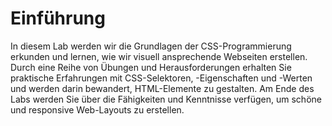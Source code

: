 # Einführung

In diesem Lab werden wir die Grundlagen der CSS-Programmierung erkunden und lernen, wie wir visuell ansprechende Webseiten erstellen. Durch eine Reihe von Übungen und Herausforderungen erhalten Sie praktische Erfahrungen mit CSS-Selektoren, -Eigenschaften und -Werten und werden darin bewandert, HTML-Elemente zu gestalten. Am Ende des Labs werden Sie über die Fähigkeiten und Kenntnisse verfügen, um schöne und responsive Web-Layouts zu erstellen.
